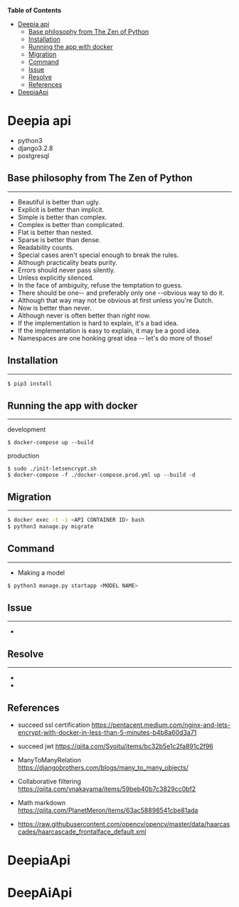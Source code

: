 <!-- START doctoc generated TOC please keep comment here to allow auto update -->
<!-- DON'T EDIT THIS SECTION, INSTEAD RE-RUN doctoc TO UPDATE -->

**Table of Contents**

- [Deepia api](#deepia-api)
  - [Base philosophy from The Zen of Python](#base-philosophy-from-the-zen-of-python)
  - [Installation](#installation)
  - [Running the app with docker](#running-the-app-with-docker)
  - [Migration](#migration)
  - [Command](#command)
  - [Issue](#issue)
  - [Resolve](#resolve)
  - [References](#references)
- [DeepiaApi](#deepiaapi)

<!-- END doctoc generated TOC please keep comment here to allow auto update -->

# Deepia api

- python3
- django3.2.8
- postgresql

## Base philosophy from The Zen of Python

<hr>

- Beautiful is better than ugly.
- Explicit is better than implicit.
- Simple is better than complex.
- Complex is better than complicated.
- Flat is better than nested.
- Sparse is better than dense.
- Readability counts.
- Special cases aren't special enough to break the rules.
- Although practicality beats purity.
- Errors should never pass silently.
- Unless explicitly silenced.
- In the face of ambiguity, refuse the temptation to guess.
- There should be one-- and preferably only one --obvious way to do it.
- Although that way may not be obvious at first unless you're Dutch.
- Now is better than never.
- Although never is often better than _right_ now.
- If the implementation is hard to explain, it's a bad idea.
- If the implementation is easy to explain, it may be a good idea.
- Namespaces are one honking great idea -- let's do more of those!

## Installation

<hr>

```sh
$ pip3 install
```

## Running the app with docker

<hr>

development

```sH
$ docker-compose up --build
```

production

```
$ sudo ./init-letsencrypt.sh
$ docker-compose -f ./docker-compose.prod.yml up --build -d
```

## Migration

<hr>

```sh
$ docker exec -t -i <API CONTAINER ID> bash
$ python3 manage.py migrate
```

## Command

<hr>

- Making a model

```sh
$ python3 manage.py startapp <MODEL NAME>
```

## Issue

<hr>

-

## Resolve

<hr>

-
-

## References

- succeed ssl certification
  https://pentacent.medium.com/nginx-and-lets-encrypt-with-docker-in-less-than-5-minutes-b4b8a60d3a71

- succeed jwt
  https://qiita.com/Syoitu/items/bc32b5e1c2fa891c2f96

- ManyToManyRelation
  https://djangobrothers.com/blogs/many_to_many_objects/

- Collaborative filtering
  https://qiita.com/ynakayama/items/59beb40b7c3829cc0bf2

- Math markdown
  https://qiita.com/PlanetMeron/items/63ac58898541cbe81ada

- https://raw.githubusercontent.com/opencv/opencv/master/data/haarcascades/haarcascade_frontalface_default.xml

# DeepiaApi

# DeepAiApi
